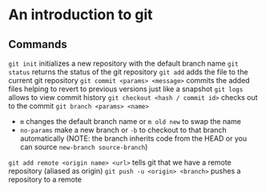 # An introduction to git

## Commands

`git init` initializes a new repository with the default branch name
`git status` returns the status of the git repository
`git add` adds the file to the current git repository
`git commit <params> <message>` commits the added files helping to revert to previous versions just like a snapshot
`git logs` allows to view commit history
`git checkout <hash / commit id>` checks out to the commit
`git branch <params> <name>`

- `m` changes the default branch name or `m old new` to swap the name
- `no-params` make a new branch or `-b` to checkout to that branch automatically (NOTE: the branch inherits code from the HEAD or you can source `new-branch source-branch`)


`git add remote <origin name> <url>` tells git that we have a remote repository (aliased as origin)
`git push -u <origin> <branch>` pushes a repository to a remote
